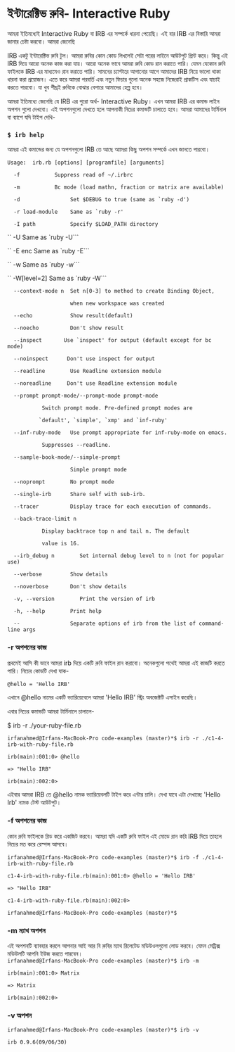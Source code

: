 # ইন্টারেক্টিভ রুবি- Interactive Ruby

আমরা ইতিমধ্যেই Interactive Ruby বা IRB এর সম্পর্কে ধারনা পেয়েছি। এই বার IRB এর বিস্তারি আমরা জানার চেষ্টা করবো। আমরা জেনেছি

IRB একটু ইন্টারেক্টিভ রুবি টুল। আমরা রুবির কোন কোড লিখলেই সেটা পরের লাইনে আউটপুট প্রিন্ট করে। কিন্তু এই IRB দিয়ে আরো অনেক কাজ করা যায়। আরো অনেক ভাবে আমরা রুবি কোড রান করাতে পারি। যেমন যেকোন রুবি ফাইলকে IRB এর মাধ্যমেও রান করাতে পারি। সামনের চ্যাপ্টারে আগানোর আগে আমাদের IRB নিয়ে ভালো থাকা ধারনা করা প্রয়োজন। এতে করে আমরা পরবর্তি এবং নতুন ফিচার গুলো অনেক সহজে নিজেরাই প্রাকটিস এবং যাচাই করতে পারবো। যা খুব শীঘ্রই রুবিকে বোঝার বেপারে আমাদের হেল্প হবে।

আমরা ইতিমধ্যে জেনেছি যে IRB এর পুরো অর্থ- Interactive Ruby।  এখন আমরা  IRB এর কমান্ড লাইন অপশন গুলো দেখবো। এই অপশনগুলো দেখতে হলে আপনাকী নিচের কমান্ডটি চালাতে হবে। আমরা আমাদের টার্মিনাল বা ব্যাশে যদি টাইপ দেখি-

### `$ irb help`

আমরা এই কমান্ডের জন্য যে অপশনগুলো IRB তে আছে আামরা কিছু অপশন সম্পর্কে এখন জানতে পারবো।

`Usage:  irb.rb [options] [programfile] [arguments]`

`  -f		    Suppress read of ~/.irbrc`

`  -m		    Bc mode (load mathn, fraction or matrix are available)`

``  -d                Set $DEBUG to true (same as `ruby -d')``

``  -r load-module    Same as `ruby -r'``

`  -I path           Specify $LOAD_PATH directory`

``  -U                Same as `ruby -U```

``  -E enc            Same as `ruby -E```

``  -w                Same as `ruby -w```

``  -W[level=2]       Same as `ruby -W```

`  --context-mode n  Set n[0-3] to method to create Binding Object,`

`                    when new workspace was created`

`  --echo            Show result(default)`

`  --noecho          Don't show result`

``  --inspect	    Use `inspect' for output (default except for bc mode)``

`  --noinspect	    Don't use inspect for output`

`  --readline        Use Readline extension module`

`  --noreadline	    Don't use Readline extension module`

`  --prompt prompt-mode/--prompt-mode prompt-mode`

`		    Switch prompt mode. Pre-defined prompt modes are`

``		    `default', `simple', `xmp' and `inf-ruby'``

`  --inf-ruby-mode   Use prompt appropriate for inf-ruby-mode on emacs.`

`		    Suppresses --readline.`

`  --sample-book-mode/--simple-prompt`

`                    Simple prompt mode`

`  --noprompt        No prompt mode`

`  --single-irb      Share self with sub-irb.`

`  --tracer          Display trace for each execution of commands.`

`  --back-trace-limit n`

`		    Display backtrace top n and tail n. The default`

`		    value is 16.`

`  --irb_debug n	    Set internal debug level to n (not for popular use)`

`  --verbose         Show details`

`  --noverbose       Don't show details`

`  -v, --version	    Print the version of irb`

`  -h, --help        Print help`

`  --                Separate options of irb from the list of command-line args`

### -r  অপশনের কাজ

প্রথমেই আসি কী ভাবে আমরা irb দিয়ে একটি রুবি ফাইল রান করাবো। অনেকগুলো পথেই আমরা এই কাজটি করতে পারি। নিচের কোডটি দেখা যাক-

`@hello = 'Hello IRB'`

এখানে @hello নামের একটি ভ্যারিয়েবেলে আমরা 'Hello IRB' স্ট্রিং অবজেক্টটি এসাইন করেছি।

এবার নিচের কমান্ডটি আমরা টার্মিনালে চালালে-

$ irb -r ./your-ruby-file.rb

`irfanahmed@Irfans-MacBook-Pro code-examples (master)*$ irb -r ./c1-4-irb-with-ruby-file.rb`

`irb(main):001:0> @hello`

`=> "Hello IRB"`

`irb(main):002:0>`

এইবার আমরা IRB তে @hello নামক ভ্যারিয়েবলটি টাইপ করে এন্টার চালি। দেখা যাবে এটা দেখাচ্ছে 'Hello Irb' নামক টেস্ট আউটপুট।

### -f অপশনের কাজ

কোন রুবি ফাইলকে রিড করে একজিট করবে।  আমরা যদি একটি রুবি ফাইল এই মোডে রান করি IRB দিয়ে তাহলে নিচের মত করে রেস্পন্স আসবে।

`irfanahmed@Irfans-MacBook-Pro code-examples (master)*$ irb -f ./c1-4-irb-with-ruby-file.rb`

`c1-4-irb-with-ruby-file.rb(main):001:0> @hello = 'Hello IRB'`

`=> "Hello IRB"`

`c1-4-irb-with-ruby-file.rb(main):002:0>`

`irfanahmed@Irfans-MacBook-Pro code-examples (master)*$`

### -m ম্যাথ অপশন

এই অপশনটি ব্যাবহার করলে আপনার আই আর বি রুবির ম্যাথ রিলেটেড মডিউওলগুলো লোড করবে। যেমন মেট্রিক্স মডিউলটি আপনি ইউজ করতে পারবেন।  
`irfanahmed@Irfans-MacBook-Pro code-examples (master)*$ irb -m`

`irb(main):001:0> Matrix`

`=> Matrix`

`irb(main):002:0>`

### -v অপশন

`irfanahmed@Irfans-MacBook-Pro code-examples (master)*$ irb -v`

`irb 0.9.6(09/06/30)`



